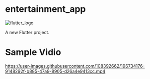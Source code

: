 # entertainment_app


![flutter_logo](https://user-images.githubusercontent.com/108392662/191747748-27ed8b82-7c4e-43fe-b175-9a6596529329.png)

A new Flutter project.


# Sample Vidio
https://user-images.githubusercontent.com/108392662/196734176-9148292f-b885-47a9-8905-d26a4e9413cc.mp4


